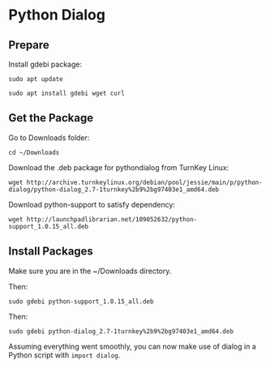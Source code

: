 # Python Dialog

## Prepare

Install gdebi package:

`sudo apt update`

`sudo apt install gdebi wget curl`

## Get the Package

Go to Downloads folder:

`cd ~/Downloads`

Download the .deb package for pythondialog from TurnKey Linux:

`wget http://archive.turnkeylinux.org/debian/pool/jessie/main/p/python-dialog/python-dialog_2.7-1turnkey%2b9%2bg97403e1_amd64.deb`

Download python-support to satisfy dependency:

`wget http://launchpadlibrarian.net/109052632/python-support_1.0.15_all.deb`

## Install Packages

Make sure you are in the ~/Downloads directory.

Then:

`sudo gdebi python-support_1.0.15_all.deb`

Then:

`sudo gdebi python-dialog_2.7-1turnkey%2b9%2bg97403e1_amd64.deb`

Assuming everything went smoothly, you can now make use of dialog in a Python script with `import dialog`.
